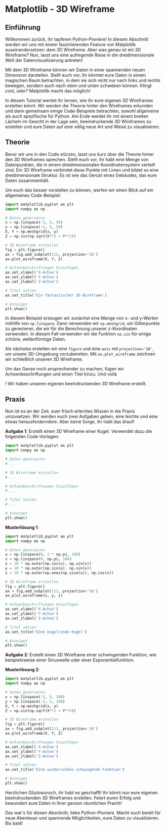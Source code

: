 # Matplotlib - 3D Wireframe

## Einführung

Willkommen zurück, ihr tapferen Python-Pioniere! In diesem Abschnitt werden wir uns mit einem faszinierenden Feature von Matplotlib auseinandersetzen: dem 3D Wireframe. Aber was genau ist ein 3D Wireframe? Nun, lasst uns eine aufregende Reise in die dreidimensionale Welt der Datenvisualisierung antreten!

Mit dem 3D Wireframe können wir Daten in einer spannenden neuen Dimension darstellen. Stellt euch vor, ihr könntet eure Daten in einem magischen Raum betrachten, in dem sie sich nicht nur nach links und rechts bewegen, sondern auch nach oben und unten schweben können. Klingt cool, oder? Matplotlib macht das möglich!

In diesem Tutorial werdet ihr lernen, wie ihr eure eigenen 3D Wireframes erstellen könnt. Wir werden die Theorie hinter den Wireframes erkunden und dann gemeinsam einige Code-Beispiele betrachten, sowohl allgemeine als auch spezifische für Python. Am Ende werdet ihr mit einem breiten Lächeln im Gesicht in der Lage sein, beeindruckende 3D Wireframes zu erstellen und eure Daten auf eine völlig neue Art und Weise zu visualisieren.

## Theorie

Bevor wir uns in den Code stürzen, lasst uns kurz über die Theorie hinter den 3D Wireframes sprechen. Stellt euch vor, ihr habt eine Menge von Datenpunkten, die in einem dreidimensionalen Koordinatensystem verteilt sind. Ein 3D Wireframe verbindet diese Punkte mit Linien und bildet so eine dreidimensionale Struktur. Es ist wie das Gerüst eines Gebäudes, das eure Daten zusammenhält.

Um euch das besser vorstellen zu können, werfen wir einen Blick auf ein allgemeines Code-Beispiel:

```python
import matplotlib.pyplot as plt
import numpy as np

# Daten generieren
x = np.linspace(-5, 5, 50)
y = np.linspace(-5, 5, 50)
X, Y = np.meshgrid(x, y)
Z = np.sin(np.sqrt(X**2 + Y**2))

# 3D Wireframe erstellen
fig = plt.figure()
ax = fig.add_subplot(111, projection='3d')
ax.plot_wireframe(X, Y, Z)

# Achsenbeschriftungen hinzufügen
ax.set_xlabel('X-Achse')
ax.set_ylabel('Y-Achse')
ax.set_zlabel('Z-Achse')

# Titel setzen
ax.set_title('Ein fantastischer 3D Wireframe')

# Anzeigen
plt.show()
```

In diesem Beispiel erzeugen wir zunächst eine Menge von x- und y-Werten mithilfe von `np.linspace`. Dann verwenden wir `np.meshgrid`, um Gitterpunkte zu generieren, die wir für die Berechnung unserer z-Koordinaten verwenden. In diesem Fall verwenden wir die Funktion `np.sin` für einige schöne, wellenförmige Daten.

Als nächstes erstellen wir eine `figure` und eine `axis` mit `projection='3d'`, um unsere 3D-Umgebung vorzubereiten. Mit `ax.plot_wireframe` zeichnen wir schließlich unseren 3D Wireframe.

Um das Ganze noch ansprechender zu machen, fügen wir Achsenbeschriftungen und einen Titel hinzu. Und voilà

! Wir haben unseren eigenen beeindruckenden 3D Wireframe erstellt.

## Praxis

Nun ist es an der Zeit, euer frisch erlerntes Wissen in die Praxis umzusetzen. Wir werden euch zwei Aufgaben geben, eine leichte und eine etwas herausforderndere. Aber keine Sorge, ihr habt das drauf!

**Aufgabe 1**: Erstellt einen 3D Wireframe einer Kugel. Verwendet dazu die folgenden Code-Vorlagen:

```python
import matplotlib.pyplot as plt
import numpy as np

# Daten generieren
# ...

# 3D Wireframe erstellen
# ...

# Achsenbeschriftungen hinzufügen
# ...

# Titel setzen
# ...

# Anzeigen
plt.show()
```

**Musterlösung 1**:

```python
import matplotlib.pyplot as plt
import numpy as np

# Daten generieren
u = np.linspace(0, 2 * np.pi, 100)
v = np.linspace(0, np.pi, 100)
x = 10 * np.outer(np.cos(u), np.sin(v))
y = 10 * np.outer(np.sin(u), np.sin(v))
z = 10 * np.outer(np.ones(np.size(u)), np.cos(v))

# 3D Wireframe erstellen
fig = plt.figure()
ax = fig.add_subplot(111, projection='3d')
ax.plot_wireframe(x, y, z)

# Achsenbeschriftungen hinzufügen
ax.set_xlabel('X-Achse')
ax.set_ylabel('Y-Achse')
ax.set_zlabel('Z-Achse')

# Titel setzen
ax.set_title('Eine kugelrunde Kugel')

# Anzeigen
plt.show()
```

**Aufgabe 2**: Erstellt einen 3D Wireframe einer schwingenden Funktion, wie beispielsweise einer Sinuswelle oder einer Exponentialfunktion.

**Musterlösung 2**:

```python
import matplotlib.pyplot as plt
import numpy as np

# Daten generieren
x = np.linspace(-5, 5, 100)
y = np.linspace(-5, 5, 100)
X, Y = np.meshgrid(x, y)
Z = np.sin(np.sqrt(X**2 + Y**2))

# 3D Wireframe erstellen
fig = plt.figure()
ax = fig.add_subplot(111, projection='3d')
ax.plot_wireframe(X, Y, Z)

# Achsenbeschriftungen hinzufügen
ax.set_xlabel('X-Achse')
ax.set_ylabel('Y-Achse')
ax.set_zlabel('Z-Achse')

# Titel setzen
ax.set_title('Eine wunderschöne schwingende Funktion')

# Anzeigen
plt.show()
```

Herzlichen Glückwunsch, ihr habt es geschafft! Ihr könnt nun eure eigenen beeindruckenden 3D Wireframes erstellen. Feiert euren Erfolg und bewundert eure Daten in ihrer ganzen räumlichen Pracht!

Das war's für diesen Abschnitt, liebe Python-Pioniere. Macht euch bereit für neue Abenteuer und spannende Möglichkeiten, eure Daten zu visualisieren. Bis bald!